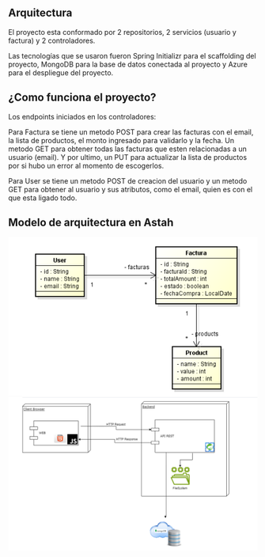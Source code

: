 ## Arquitectura ##

El proyecto esta conformado por  2 repositorios, 2 servicios (usuario y factura) y 2 controladores.

Las tecnologías que se usaron fueron Spring Initializr para el scaffolding del proyecto, MongoDB para la base de datos conectada al proyecto y
Azure para el despliegue del proyecto.

## ¿Como funciona el proyecto? ##
Los endpoints iniciados en los controladores:

Para Factura se tiene un metodo POST para crear las facturas con el email, la lista de productos, el monto ingresado para validarlo y la fecha.
Un metodo GET para obtener todas las facturas que esten relacionadas a un usuario (email).
Y por ultimo, un PUT para actualizar la lista de productos por si hubo un error al momento de escogerlos.

Para User se tiene un metodo POST de creacion del usuario y un metodo GET para obtener al usuario y sus atributos, como el email, quien es con el que esta ligado todo.

## Modelo de arquitectura en Astah ##
![Astah Model.png](util%2FAstah%20Model.png)
![Modelo arquitectura.png](util%2FModelo%20arquitectura.png)